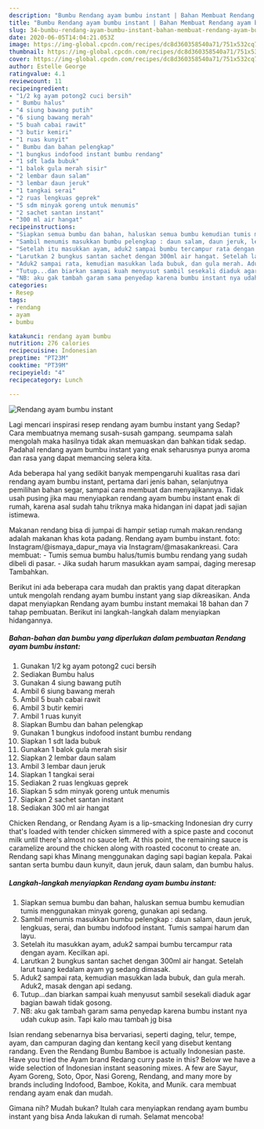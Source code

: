 ```yaml
---
description: "Bumbu Rendang ayam bumbu instant | Bahan Membuat Rendang ayam bumbu instant Yang Lezat"
title: "Bumbu Rendang ayam bumbu instant | Bahan Membuat Rendang ayam bumbu instant Yang Lezat"
slug: 34-bumbu-rendang-ayam-bumbu-instant-bahan-membuat-rendang-ayam-bumbu-instant-yang-lezat
date: 2020-06-05T14:04:21.053Z
image: https://img-global.cpcdn.com/recipes/dc8d360358540a71/751x532cq70/rendang-ayam-bumbu-instant-foto-resep-utama.jpg
thumbnail: https://img-global.cpcdn.com/recipes/dc8d360358540a71/751x532cq70/rendang-ayam-bumbu-instant-foto-resep-utama.jpg
cover: https://img-global.cpcdn.com/recipes/dc8d360358540a71/751x532cq70/rendang-ayam-bumbu-instant-foto-resep-utama.jpg
author: Estelle George
ratingvalue: 4.1
reviewcount: 11
recipeingredient:
- "1/2 kg ayam potong2 cuci bersih"
- " Bumbu halus"
- "4 siung bawang putih"
- "6 siung bawang merah"
- "5 buah cabai rawit"
- "3 butir kemiri"
- "1 ruas kunyit"
- " Bumbu dan bahan pelengkap"
- "1 bungkus indofood instant bumbu rendang"
- "1 sdt lada bubuk"
- "1 balok gula merah sisir"
- "2 lembar daun salam"
- "3 lembar daun jeruk"
- "1 tangkai serai"
- "2 ruas lengkuas geprek"
- "5 sdm minyak goreng untuk menumis"
- "2 sachet santan instant"
- "300 ml air hangat"
recipeinstructions:
- "Siapkan semua bumbu dan bahan, haluskan semua bumbu kemudian tumis menggunakan minyak goreng, gunakan api sedang."
- "Sambil menumis masukkan bumbu pelengkap : daun salam, daun jeruk, lengkuas, serai, dan bumbu indofood instant. Tumis sampai harum dan layu."
- "Setelah itu masukkan ayam, aduk2 sampai bumbu tercampur rata dengan ayam. Kecilkan api."
- "Larutkan 2 bungkus santan sachet dengan 300ml air hangat. Setelah larut tuang kedalam ayam yg sedang dimasak."
- "Aduk2 sampai rata, kemudian masukkan lada bubuk, dan gula merah. Aduk2, masak dengan api sedang."
- "Tutup...dan biarkan sampai kuah menyusut sambil sesekali diaduk agar bagian bawah tidak gosong."
- "NB: aku gak tambah garam sama penyedap karena bumbu instant nya udah cukup asin. Tapi kalo mau tambah jg bisa"
categories:
- Resep
tags:
- rendang
- ayam
- bumbu

katakunci: rendang ayam bumbu 
nutrition: 276 calories
recipecuisine: Indonesian
preptime: "PT23M"
cooktime: "PT39M"
recipeyield: "4"
recipecategory: Lunch

---
```



![Rendang ayam bumbu instant](https://img-global.cpcdn.com/recipes/dc8d360358540a71/751x532cq70/rendang-ayam-bumbu-instant-foto-resep-utama.jpg)

Lagi mencari inspirasi resep rendang ayam bumbu instant yang Sedap? Cara membuatnya memang susah-susah gampang. seumpama salah mengolah maka hasilnya tidak akan memuaskan dan bahkan tidak sedap. Padahal rendang ayam bumbu instant yang enak seharusnya punya aroma dan rasa yang dapat memancing selera kita.

Ada beberapa hal yang sedikit banyak mempengaruhi kualitas rasa dari rendang ayam bumbu instant, pertama dari jenis bahan, selanjutnya pemilihan bahan segar, sampai cara membuat dan menyajikannya. Tidak usah pusing jika mau menyiapkan rendang ayam bumbu instant enak di rumah, karena asal sudah tahu triknya maka hidangan ini dapat jadi sajian istimewa.

Makanan rendang bisa di jumpai di hampir setiap rumah makan.rendang adalah makanan khas kota padang. Rendang ayam bumbu instant. foto: Instagram/@ismaya_dapur_maya via Instagram/@masakankreasi. Cara membuat: - Tumis semua bumbu halus/tumis bumbu rendang yang sudah dibeli di pasar. - Jika sudah harum masukkan ayam sampai, daging meresap Tambahkan.


Berikut ini ada beberapa cara mudah dan praktis yang dapat diterapkan untuk mengolah rendang ayam bumbu instant yang siap dikreasikan. Anda dapat menyiapkan Rendang ayam bumbu instant memakai 18 bahan dan 7 tahap pembuatan. Berikut ini langkah-langkah dalam menyiapkan hidangannya.

<!--inarticleads1-->

##### Bahan-bahan dan bumbu yang diperlukan dalam pembuatan Rendang ayam bumbu instant:

1. Gunakan 1/2 kg ayam potong2 cuci bersih
1. Sediakan  Bumbu halus
1. Gunakan 4 siung bawang putih
1. Ambil 6 siung bawang merah
1. Ambil 5 buah cabai rawit
1. Ambil 3 butir kemiri
1. Ambil 1 ruas kunyit
1. Siapkan  Bumbu dan bahan pelengkap
1. Gunakan 1 bungkus indofood instant bumbu rendang
1. Siapkan 1 sdt lada bubuk
1. Gunakan 1 balok gula merah sisir
1. Siapkan 2 lembar daun salam
1. Ambil 3 lembar daun jeruk
1. Siapkan 1 tangkai serai
1. Sediakan 2 ruas lengkuas geprek
1. Siapkan 5 sdm minyak goreng untuk menumis
1. Siapkan 2 sachet santan instant
1. Sediakan 300 ml air hangat


Chicken Rendang, or Rendang Ayam is a lip-smacking Indonesian dry curry that&#39;s loaded with tender chicken simmered with a spice paste and coconut milk until there&#39;s almost no sauce left. At this point, the remaining sauce is caramelize around the chicken along with roasted coconut to create an. Rendang sapi khas Minang menggunakan daging sapi bagian kepala. Pakai santan serta bumbu daun kunyit, daun jeruk, daun salam, dan bumbu halus. 

<!--inarticleads2-->

##### Langkah-langkah menyiapkan Rendang ayam bumbu instant:

1. Siapkan semua bumbu dan bahan, haluskan semua bumbu kemudian tumis menggunakan minyak goreng, gunakan api sedang.
1. Sambil menumis masukkan bumbu pelengkap : daun salam, daun jeruk, lengkuas, serai, dan bumbu indofood instant. Tumis sampai harum dan layu.
1. Setelah itu masukkan ayam, aduk2 sampai bumbu tercampur rata dengan ayam. Kecilkan api.
1. Larutkan 2 bungkus santan sachet dengan 300ml air hangat. Setelah larut tuang kedalam ayam yg sedang dimasak.
1. Aduk2 sampai rata, kemudian masukkan lada bubuk, dan gula merah. Aduk2, masak dengan api sedang.
1. Tutup...dan biarkan sampai kuah menyusut sambil sesekali diaduk agar bagian bawah tidak gosong.
1. NB: aku gak tambah garam sama penyedap karena bumbu instant nya udah cukup asin. Tapi kalo mau tambah jg bisa


Isian rendang sebenarnya bisa bervariasi, seperti daging, telur, tempe, ayam, dan campuran daging dan kentang kecil yang disebut kentang randang. Even the Rendang Bumbu Bamboe is actually Indonesian paste. Have you tried the Ayam brand Redang curry paste in this? Below we have a wide selection of Indonesian instant seasoning mixes. A few are Sayur, Ayam Goreng, Soto, Opor, Nasi Goreng, Rendang, and many more by brands including Indofood, Bamboe, Kokita, and Munik. cara membuat rendang ayam enak dan mudah. 

Gimana nih? Mudah bukan? Itulah cara menyiapkan rendang ayam bumbu instant yang bisa Anda lakukan di rumah. Selamat mencoba!
